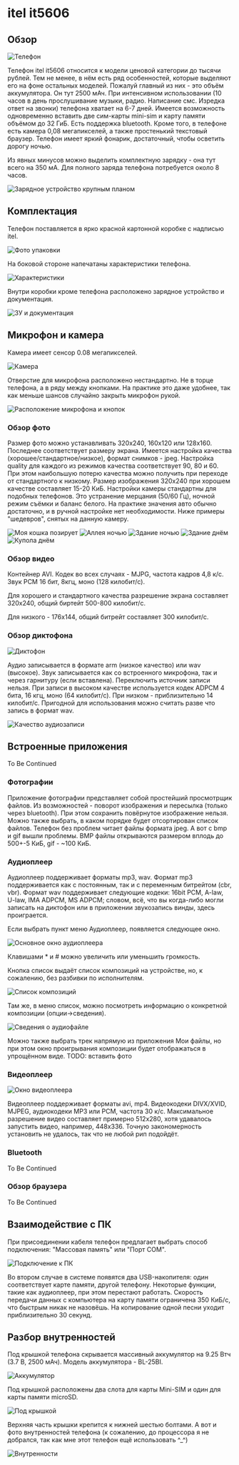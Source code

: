 # itel it5606

## Обзор

![Телефон](itelit5606review_phone1.jpg)

Телефон itel it5606 относится к модели ценовой категории до тысячи рублей. Тем не менее, в нём есть ряд особенностей, которые выделяют его на фоне остальных моделей.
Пожалуй главный из них - это объём аккумулятора. Он тут 2500 мАч. При интенсивном использовании (10 часов в день прослушивание музыки, радио. Написание смс. Изредка ответ на звонки) телефона хватает на 6-7 дней. Имеется возможность одновременно вставить две сим-карты mini-sim и карту памяти объёмом до 32 ГиБ. Есть поддержка bluetooth. Кроме того, в телефоне есть камера 0,08 мегапикселей, а также простенький текстовый браузер. Телефон имеет яркий фонарик, достаточный, чтобы осветить дорогу ночью.

Из явных минусов можно выделить комплектную зарядку - она тут всего на 350 мА. Для полного заряда телефона потребуется около 8 часов.

![Зарядное устройство крупным планом](itelit5606review_charger.jpg)

## Комплектация

Телефон поставляется в ярко красной картонной коробке с надписью itel.

![Фото упаковки](itelit5606review_box1.jpg)

На боковой стороне напечатаны характеристики телефона.

![Характеристики](itelit5606review_box2.jpg)

Внутри коробки кроме телефона расположено зарядное устройство и документация.

![ЗУ и документация](itelit5606review_box3.jpg)

## Микрофон и камера

Камера имеет сенсор 0.08 мегапикселей.

![Камера](itelit5606review_camera.jpg)

Отверстие для микрофона расположено нестандартно. Не в торце телефона, а в ряду между кнопками. На практике это даже удобнее, так как меньше шансов случайно закрыть микрофон рукой.

![Расположение микрофона и кнопок](itelit5606review_microphone.jpg)

### Обзор фото

Размер фото можно устанавливать 320х240, 160х120 или 128х160. Последнее соответствует размеру экрана. 
Имеется настройка качества (хорошее/стандартное/низкое), формат снимков - jpeg. Настройка quality для каждого из режимов качества соответствует 90, 80 и 60. При этом наибольшую потерю качества можно получить при переходе от стандартного к низкому. Размер изображения 320х240 при хорошем качестве составляет 15-20 КиБ. Настройки камеры стандартны для подобных телефонов. Это устранение мерцания (50/60 Гц), ночной режим съёмки и баланс белого. На практике значения авто обычно достаточно, и в ручной настройке нет необходимости. Ниже примеры "шедевров", снятых на данную камеру.

![Моя кошка позирует](itelit5606_testdata/IMG0002A.jpg) ![Аллея ночью](itelit5606_testdata/IMG0012A.jpg) ![Здание ночью](itelit5606_testdata/IMG0014A.jpg) ![Здание днём](itelit5606_testdata/IMG0028A.jpg) ![Купола днём](itelit5606_testdata/IMG0029A.jpg)

### Обзор видео

Контейнер AVI. Кодек во всех случаях - MJPG, частота кадров 4,8 к/с. Звук PCM 16 бит, 8кгц, моно (128 килобит/с). 

Для хорошего и стандартного качества разрешение экрана составляет 320х240, общий биртейт 500-800 килобит/с.

Для низкого - 176х144, общий битрейт составляет 300 килобит/с.

### Обзор диктофона

![Диктофон](itelit5606review_sndrec.jpg)

Аудио записывается в формате arm (низкое качество) или wav (высокое). Звук записывается как со встроенного микрофона, так и через гарнитуру (если вставлена). Переключить источник записи нельзя. При записи в высоком качестве используется кодек ADPCM 4 бита, 16 кгц, моно (64 килобит/с). При низком - приблизительно 14 килобит/с. Пригодной для использования можно считать разве что запись в формат wav.

![Качество аудиозаписи](itelit5606review_sndrcqual.jpg)

## Встроенные приложения

To Be Continued

### Фотографии

Приложение фотографии представляет собой простейший просмотрщик файлов. Из возможностей - поворот изображения и пересылка (только через bluetooth). При этом сохранить повёрнутое изображение нельзя. Можно также выбрать, в каком порядке будет отсортирован список файлов.
Телефон без проблем читает файлы формата jpeg. А вот с bmp и gif вышли проблемы. BMP файлы открываются размером вплодь до 500+-5 КиБ, gif - ~100 КиБ.

### Аудиоплеер

Аудиоплеер поддерживает форматы mp3, wav.
Формат mp3 поддерживается как с постоянным, так и с переменным битрейтом (cbr, vbr). 
Формат wav поддерживает следующие кодеки: 16bit PCM, A-law, U-law, IMA ADPCM, MS ADPCM; словом, всё, что вы когда-либо могли записать на диктофон или в приложении звукозапись винды, здесь проиграется.

Если выбрать пункт меню Аудиоплеер, появляется следующее окно.

![Основное окно аудиоплеера](itelit5606review_audioplayer.jpg)

Клавишами * и # можно увеличить или уменьшить громкость. 

Кнопка список выдаёт список композиций на устройстве, но, к сожалению, без разбивки по исполнителям.

![Список композиций](itelit5606review_audiolist.jpg)

Там же, в меню список, можно посмотреть информацию о конкретной композиции (опции->сведения).

![Сведения о аудиофайле](itelit5606review_audioinfo.jpg)

Можно также выбрать трек напрямую из приложения Мои файлы, но при этом окно проигрывания композиции будет отображаться в упрощённом виде.
TODO: вставить фото

### Видеоплеер

![Окно видеоплеера](itelit5606review_videoplayer.jpg)

Видеоплеер поддерживает форматы avi, mp4. Видеокодеки DIVX/XVID, MJPEG, аудиокодеки MP3 или PCM, частота 30 к/с. Максимальное разрешение видео составляет примерно 512х280, хотя удавалось запустить видео, например, 448x336. Точную закономерность установить не удалось, так что не любой рип подойдёт.

### Bluetooth

To Be Continued

### Обзор браузера

To Be Continued

## Взаимодействие с ПК

При присоединении кабеля телефон предлагает выбрать способ подключения: "Массовая память" или "Порт COM". 

![Подключение к ПК](itelit5606review_pcconnect.jpg)

Во втором случае в системе появятся два USB-накопителя: один соответствует карте памяти, другой телефону. Некоторые функции, такие как аудиоплеер, при этом перестают работать. Скорость передачи данных с компьютера на карту памяти ограничена 350 КиБ/с, что быстрым никак не назовёшь. На копирование одной песни уходит приблизительно 30 секунд.

## Разбор внутренностей

Под крышкой телефона скрывается массивный аккумулятор на 9.25 Втч (3.7 В, 2500 мАч). Модель аккумулятора - BL-25BI.

![Аккумулятор](itelit5606review_accum.jpg)

Под крышкой расположены два слота для карты Mini-SIM и один для карты памяти microSD. 

![Под крышкой](itelit5606review_unboxed1.jpg)

Верхняя часть крышки крепится к нижней шестью болтами. А вот и фото внутренностей телефона (к сожалению, до процессора я не добрался, так как мне этот телефон ещё использовать ^_^)

![Внутренности](itelit5606review_unboxed2.jpg)